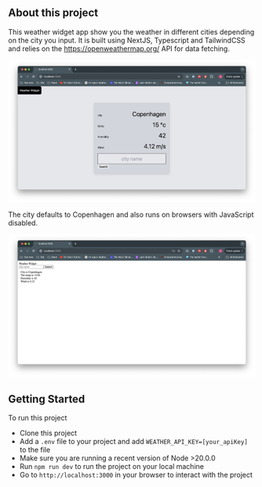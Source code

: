 ## About this project

This weather widget app show you the weather in different cities depending on the city you input.
It is built using NextJS, Typescript and TailwindCSS and relies on the https://openweathermap.org/ API for data fetching.

![Preview](https://github.com/simonmarqvard/weather_widget/blob/main/Preview.png)

The city defaults to Copenhagen and also runs on browsers with JavaScript disabled.

![Preview](https://github.com/simonmarqvard/weather_widget/blob/main/PreviewNoJS.png)

## Getting Started

To run this project

- Clone this project
- Add a `.env` file to your project and add `WEATHER_API_KEY=[your_apiKey]` to the file
- Make sure you are running a recent version of Node >20.0.0
- Run `npm run dev` to run the project on your local machine
- Go to `http://localhost:3000` in your browser to interact with the project
